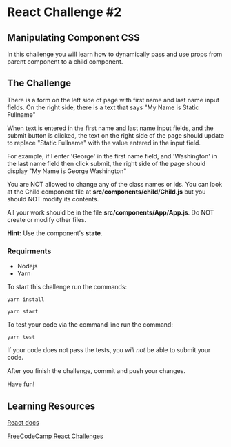 # React Challenge #2
## Manipulating Component CSS

In this challenge you will learn how to dynamically pass and use props from parent component to a child component.

## The Challenge
There is a form on the left side of page with first name and last name input fields.
On the right side, there is a text that says "My Name is Static Fullname"

When text is entered in the first name and last name input fields, and the submit button is clicked, the text on the right side of the page should update to replace "Static Fullname" with the value entered in the input field.

For example, if I enter 'George' in the first name field, and 'Washington' in the last name field then click submit, the right side of the page should display "My Name is George Washington"

You are NOT allowed to change any of the class names or ids.
You can look at the Child component file at **src/components/child/Child.js** but you should NOT modify its contents.

All your work should be in the file **src/components/App/App.js**. Do NOT create or modify other files.

**Hint:** Use the component's **state**.

### Requirments
- Nodejs
- Yarn

To start this challenge run the commands:
```
yarn install

yarn start
```

To test your code via the command line run the command:
```
yarn test
```
If your code does not pass the tests, you *will not* be able to submit your code.


After you finish the challenge, commit and push your changes.

Have fun!

## Learning Resources
[React docs](https://reactjs.org/)

[FreeCodeCamp React Challenges](https://learn.freecodecamp.org/front-end-libraries/react/)

